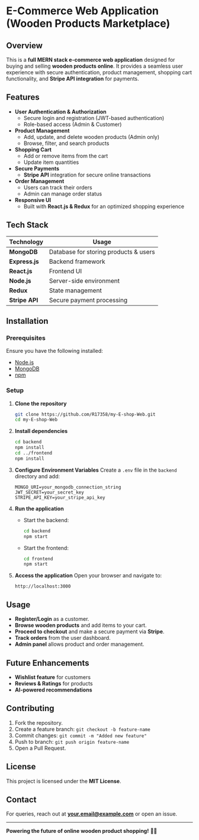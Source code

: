 # E-Commerce Web Application (Wooden Products Marketplace)

## Overview
This is a **full MERN stack e-commerce web application** designed for buying and selling **wooden products online**. It provides a seamless user experience with secure authentication, product management, shopping cart functionality, and **Stripe API integration** for payments.

## Features
- **User Authentication & Authorization**
  - Secure login and registration (JWT-based authentication)
  - Role-based access (Admin & Customer)
- **Product Management**
  - Add, update, and delete wooden products (Admin only)
  - Browse, filter, and search products
- **Shopping Cart**
  - Add or remove items from the cart
  - Update item quantities
- **Secure Payments**
  - **Stripe API** integration for secure online transactions
- **Order Management**
  - Users can track their orders
  - Admin can manage order status
- **Responsive UI**
  - Built with **React.js & Redux** for an optimized shopping experience

## Tech Stack
| Technology    | Usage                          |
|--------------|--------------------------------|
| **MongoDB**  | Database for storing products & users |
| **Express.js** | Backend framework           |
| **React.js**  | Frontend UI                   |
| **Node.js**   | Server-side environment      |
| **Redux**     | State management             |
| **Stripe API** | Secure payment processing   |

## Installation

### Prerequisites
Ensure you have the following installed:
- [Node.js](https://nodejs.org/)
- [MongoDB](https://www.mongodb.com/)
- [npm](https://www.npmjs.com/)

### Setup
1. **Clone the repository**
   ```sh
   git clone https://github.com/R17358/my-E-shop-Web.git
   cd my-E-shop-Web
   ```

2. **Install dependencies**
   ```sh
   cd backend
   npm install
   cd ../frontend
   npm install
   ```

3. **Configure Environment Variables**
   Create a `.env` file in the `backend` directory and add:
   ```env
   MONGO_URI=your_mongodb_connection_string
   JWT_SECRET=your_secret_key
   STRIPE_API_KEY=your_stripe_api_key
   ```

4. **Run the application**
   - Start the backend:
     ```sh
     cd backend
     npm start
     ```
   - Start the frontend:
     ```sh
     cd frontend
     npm start
     ```

5. **Access the application**
   Open your browser and navigate to:
   ```
   http://localhost:3000
   ```

## Usage
- **Register/Login** as a customer.
- **Browse wooden products** and add items to your cart.
- **Proceed to checkout** and make a secure payment via **Stripe**.
- **Track orders** from the user dashboard.
- **Admin panel** allows product and order management.

## Future Enhancements
- **Wishlist feature** for customers
- **Reviews & Ratings** for products
- **AI-powered recommendations**

## Contributing
1. Fork the repository.
2. Create a feature branch: `git checkout -b feature-name`
3. Commit changes: `git commit -m "Added new feature"`
4. Push to branch: `git push origin feature-name`
5. Open a Pull Request.

## License
This project is licensed under the **MIT License**.

## Contact
For queries, reach out at **your.email@example.com** or open an issue.

---

**Powering the future of online wooden product shopping!** 🛒🌲

